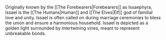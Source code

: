 Originally known by the [[The Forebearers|Forebearers]] as Issaephyra, Issael is the [[The Humans|Human]] and [[The Elves|Elf]] god of familial love and unity. Issael is often called on during marriage ceremonies to bless the union and ensure a harmonious household. Issael is depicted as a golden light surrounded by intertwining vines, meant to represent unbreakable bonds.